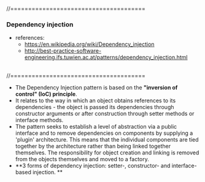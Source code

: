 
<br />//======================================<br />
### Dependency injection
- references:
  - https://en.wikipedia.org/wiki/Dependency_injection
  - http://best-practice-software-engineering.ifs.tuwien.ac.at/patterns/dependency_injection.html
  
<br />//======================================<br />
- The Dependency Injection pattern  is based on the **"inversion of control" (IoC) principle**.
- It relates to the way in which an object obtains references to its dependencies - the object is passed its dependencies through constructor arguments or after construction through setter methods or interface methods.
- The pattern seeks to establish a level of abstraction via a public interface and to remove dependencies on components by supplying a 'plugin' architecture. This means that the individual components are tied together by the architecture rather than being linked together themselves. The responsibility for object creation and linking is removed from the objects themselves and moved to a factory.
- **3 forms of dependency injection: setter-, constructor- and interface-based injection. **
